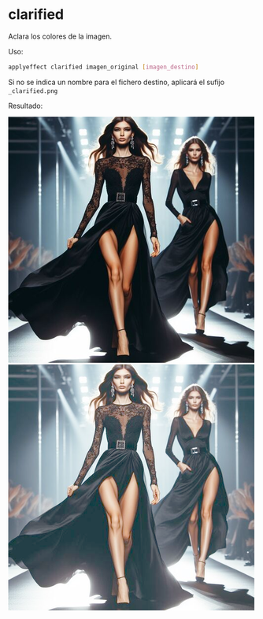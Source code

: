 # clarified

Aclara los colores de la imagen.

Uso:

``` sh
applyeffect clarified imagen_original [imagen_destino]
```

Si no se indica un nombre para el fichero destino, aplicará el sufijo `_clarified.png`

Resultado:

![imagen original](../../images/image.jpg)
![clarified](../../images/image_clarified.png)
